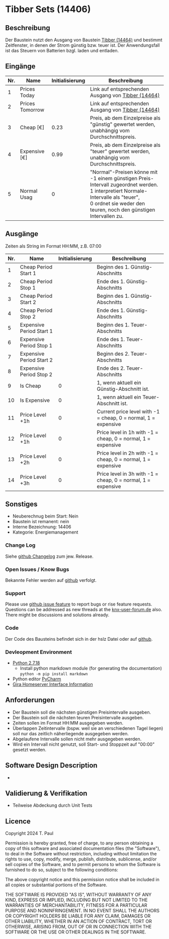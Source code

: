 # Tibber Sets (14406)

## Beschreibung 

Der Baustein nutzt den Ausgang von Baustein [Tibber (14464)](https://github.com/SvenBunge/hs_tibber) und bestimmt Zeitfenster, in denen
der Strom günstig bzw. teuer ist. Der Anwendungsfall ist das Steuern von Batterien bzgl. laden und entladen.

## Eingänge

| Nr. | Name               | Initialisierung | Beschreibung                                                                                  |
|-----|--------------------|-----------------|-----------------------------------------------------------------------------------------------|
| 1   | Prices Today       |                 | Link auf entsprechenden Ausgang von [Tibber (14464) ](https://github.com/SvenBunge/hs_tibber) |
| 2   | Prices Tomorrow    |                 | Link auf entsprechenden Ausgang von [Tibber (14464) ](https://github.com/SvenBunge/hs_tibber) |
| 3   | Cheap [€]          | 0.23            | Preis, ab dem Einzelpreise als "günstig" gewertet werden, unabhängig vom Durchschnittspreis.  |
| 4   | Expensive [€]      | 0.99            | Preis, ab dem Einzelpreise als "teuer" gewertet werden, unabhängig vom Durchschnittspreis.    | 
| 5   | Normal Usag        | 0               | "Normal"-Preisen könne mit -1 einem günstigen Preis-Intervall zugeordnet werden.<br>1 interpretiert Normale-Intervalle als "teuer",<br>0 ordnet sie weder den teuren, noch den günstigen Intervallen zu. |

## Ausgänge

Zeiten als String im Format HH:MM, z.B. 07:00

| Nr. | Name                     | Initialisierung | Beschreibung                                                   |
|-----|--------------------------|-----------------|----------------------------------------------------------------|
| 1   | Cheap Period Start 1     |                 | Beginn des 1. Günstig-Abschnitts                               |
| 2   | Cheap Period Stop 1      |                 | Ende des 1. Günstig-Abschnitts                                 |
| 3   | Cheap Period Start 2     |                 | Beginn des 1. Günstig-Abschnitts                               |
| 4   | Cheap Period Stop 2      |                 | Ende des 1. Günstig-Abschnitts                                 |
| 5   | Expensive Period Start 1 |                 | Beginn des 1. Teuer-Abschnitts                                 |
| 6   | Expensive Period Stop 1  |                 | Ende des 1. Teuer-Abschnitts                                   |
| 7   | Expensive Period Start 2 |                 | Beginn des 2. Teuer-Abschnitts                                 |
| 8   | Expensive Period Stop 2  |                 | Ende des 2. Teuer-Abschnitts                                   |
| 9   | Is Cheap                 | 0               | 1, wenn aktuell ein Günstig-Abschnitt ist.                     |
| 10  | Is Expensive             | 0               | 1, wenn aktuell ein Teuer-Abschnitt ist.                       |
| 11  | Price Level +1h          | 0               | Current price level with -1 = cheap, 0 = normal, 1 = expensive |
| 12  | Price Level +1h          | 0               | Price level in 1h with -1 = cheap, 0 = normal, 1 = expensive   |
| 13  | Price Level +2h          | 0               | Price level in 2h with -1 = cheap, 0 = normal, 1 = expensive   |
| 14  | Price Level +3h          | 0               | Price level in 3h with -1 = cheap, 0 = normal, 1 = expensive   |

## Sonstiges

- Neuberechnug beim Start: Nein
- Baustein ist remanent: nein
- Interne Bezeichnung: 14406
- Kategorie: Energiemanagement

### Change Log

Siehe [github Changelog](https://github.com/En3rGy/14405_AlphaESS_ModbusTCP/releases) zum jew. Release. 

### Open Issues / Know Bugs

Bekannte Fehler werden auf [github](https://github.com/En3rGy/14107_NibeWP) verfolgt.

### Support

Please use [github issue feature](https://github.com/En3rGy/14405_AlphaESS_ModbusTCP/issues) to report bugs or rise feature requests.
Questions can be addressed as new threads at the [knx-user-forum.de](https://knx-user-forum.de) also. There might be discussions and solutions already.

### Code

Der Code des Bausteins befindet sich in der hslz Datei oder auf [github](https://github.com/En3rGy/14405_AlphaESS_ModbusTCP).

### Devleopment Environment

- [Python 2.7.18](https://www.python.org/download/releases/2.7/)
    - Install python markdown module (for generating the documentation) `python -m pip install markdown`
- Python editor [PyCharm](https://www.jetbrains.com/pycharm/)
- [Gira Homeserver Interface Information](http://www.hs-help.net/hshelp/gira/other_documentation/Schnittstelleninformationen.zip)


## Anforderungen

- Der Baustein soll die nächsten günstigen Preisintervalle ausgeben.
- Der Baustein soll die nächsten teuren Preisintervalle ausgeben.
- Zeiten sollen im Format HH:MM ausgegeben werden.
- Überlappen Zeitintervalle (bspw. weil sie an verschiedenen Tagel liegen) soll nur das zeitlich näherliegende ausgegeben werden.
- Abgelaufene Intervalle sollen nicht mehr ausgegeben werden.
- Wird ein Intervall nicht genutzt, soll Start- und Stoppzeit auf "00:00" gesetzt werden.

## Software Design Description

-

## Validierung & Verifikation

- Teilweise Abdeckung durch Unit Tests 

## Licence

Copyright 2024 T. Paul

Permission is hereby granted, free of charge, to any person obtaining a copy of this software and associated documentation files (the "Software"), to deal in the Software without restriction, including without limitation the rights to use, copy, modify, merge, publish, distribute, sublicense, and/or sell copies of the Software, and to permit persons to whom the Software is furnished to do so, subject to the following conditions:

The above copyright notice and this permission notice shall be included in all copies or substantial portions of the Software.

THE SOFTWARE IS PROVIDED "AS IS", WITHOUT WARRANTY OF ANY KIND, EXPRESS OR IMPLIED, INCLUDING BUT NOT LIMITED TO THE WARRANTIES OF MERCHANTABILITY, FITNESS FOR A PARTICULAR PURPOSE AND NONINFRINGEMENT. IN NO EVENT SHALL THE AUTHORS OR COPYRIGHT HOLDERS BE LIABLE FOR ANY CLAIM, DAMAGES OR OTHER LIABILITY, WHETHER IN AN ACTION OF CONTRACT, TORT OR OTHERWISE, ARISING FROM, OUT OF OR IN CONNECTION WITH THE SOFTWARE OR THE USE OR OTHER DEALINGS IN THE SOFTWARE.
